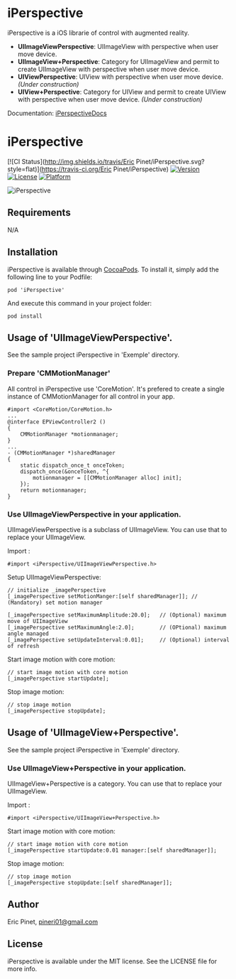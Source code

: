 iPerspective
============

iPerspective is a iOS librarie of control with augmented reality. 

- **UIImageViewPerspective**: UIImageView with perspective when user move device.
- **UIImageView+Perspective**: Category for UIImageView and permit to create UIImageView with perspective when user move device.
- **UIViewPerspective**: UIView with perspective when user move device. _(Under construction)_
- **UIView+Perspective**: Category for UIView and permit to create UIView with perspective when user move device. _(Under construction)_

Documentation: [iPerspectiveDocs](http://cocoadocs.org/docsets/iPerspective)

# iPerspective

[![CI Status](http://img.shields.io/travis/Eric Pinet/iPerspective.svg?style=flat)](https://travis-ci.org/Eric Pinet/iPerspective)
[![Version](https://img.shields.io/cocoapods/v/iPerspective.svg?style=flat)](http://cocoadocs.org/docsets/iPerspective)
[![License](https://img.shields.io/cocoapods/l/iPerspective.svg?style=flat)](http://cocoadocs.org/docsets/iPerspective)
[![Platform](https://img.shields.io/cocoapods/p/iPerspective.svg?style=flat)](http://cocoadocs.org/docsets/iPerspective)


![iPerspective](https://github.com/ericpinet/iPerspective/blob/develop/images/iPerspective.gif)

## Requirements

N/A

## Installation

iPerspective is available through [CocoaPods](http://cocoapods.org). To install
it, simply add the following line to your Podfile:

    pod 'iPerspective'

And execute this command in your project folder:

    pod install

## Usage of 'UIImageViewPerspective'.

See the sample project iPerspective in 'Exemple' directory.

### Prepare 'CMMotionManager'

All control in iPerspective use 'CoreMotion'. It's prefered to create a single instance of CMMotionManager for all control in your app. 

    #import <CoreMotion/CoreMotion.h>
    ...
    @interface EPViewController2 ()
    {
        CMMotionManager *motionmanager;
    }
    ...
    - (CMMotionManager *)sharedManager
    {
        static dispatch_once_t onceToken;
        dispatch_once(&onceToken, ^{
            motionmanager = [[CMMotionManager alloc] init];
        });
        return motionmanager;
    }

### Use UIImageViewPerspective in your application.

UIImageViewPerspective is a subclass of UIImageView. You can use that to replace your UIImageView. 

Import :

    #import <iPerspective/UIImageViewPerspective.h>

Setup UIImageViewPerspective:

    // initialize _imagePerspective
    [_imagePerspective setMotionManger:[self sharedManager]]; // (Mandatory) set motion manager
    
    [_imagePerspective setMaximumAmplitude:20.0];   // (Optional) maximum move of UIImageView
    [_imagePerspective setMaximumAngle:2.0];        // (OPtional) maximum angle managed
    [_imagePerspective setUpdateInterval:0.01];     // (Optional) interval of refresh

Start image motion with core motion:

    // start image motion with core motion
    [_imagePerspective startUpdate];


Stop image motion:

    // stop image motion
    [_imagePerspective stopUpdate];

## Usage of 'UIImageView+Perspective'.

See the sample project iPerspective in 'Exemple' directory.

### Use UIImageView+Perspective in your application.

UIImageView+Perspective is a category. You can use that to replace your UIImageView. 

Import :

    #import <iPerspective/UIImageView+Perspective.h>

Start image motion with core motion:

    // start image motion with core motion
    [_imagePerspective startUpdate:0.01 manager:[self sharedManager]];


Stop image motion:

    // stop image motion
    [_imagePerspective stopUpdate:[self sharedManager]];


## Author

Eric Pinet, pineri01@gmail.com

## License

iPerspective is available under the MIT license. See the LICENSE file for more info.
